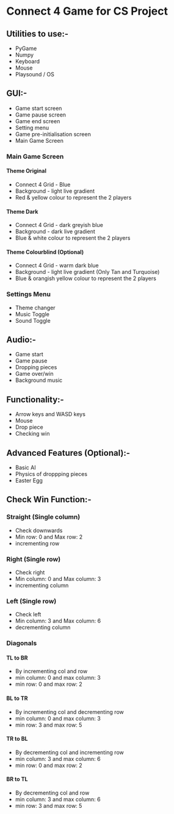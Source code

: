 # Connect 4 Game for CS Project

## Utilities to use:-

- PyGame
- Numpy
- Keyboard
- Mouse
- Playsound / OS

## GUI:-

- Game start screen
- Game pause screen
- Game end screen
- Setting menu
- Game pre-initialisation screen
- Main Game Screen

### Main Game Screen

#### Theme Original

- Connect 4 Grid - Blue
- Background - light live gradient
- Red & yellow colour to represent the 2 players

#### Theme Dark

- Connect 4 Grid - dark greyish blue
- Background - dark live gradient
- Blue & white colour to represent the 2 players

#### Theme Colourblind (Optional)

- Connect 4 Grid - warm dark blue
- Background - light live gradient (Only Tan and Turquoise)
- Blue & orangish yellow colour to represent the 2 players

### Settings Menu

- Theme changer
- Music Toggle
- Sound Toggle

## Audio:-

- Game start
- Game pause
- Dropping pieces
- Game over/win
- Background music

## Functionality:-

- Arrow keys and WASD keys
- Mouse
- Drop piece
- Checking win

## Advanced Features (Optional):-

- Basic AI
- Physics of droppping pieces
- Easter Egg

## Check Win Function:-

### Straight (Single column)

- Check downwards
- Min row: 0 and Max row: 2
- incrementing row

### Right (Single row)

- Check right
- Min column: 0 and Max column: 3
- incrementing column

### Left (Single row)

- Check left
- Min column: 3 and Max column: 6
- decrementing column

### Diagonals

#### TL to BR

- By incrementing col and row
- min column: 0 and max column: 3
- min row: 0 and max row: 2

#### BL to TR

- By incrementing col and decrementing row
- min column: 0 and max column: 3
- min row: 3 and max row: 5

#### TR to BL

- By decrementing col and incrementing row
- min column: 3 and max column: 6
- min row: 0 and max row: 2

#### BR to TL

- By decrementing col and row
- min column: 3 and max column: 6
- min row: 3 and max row: 5
